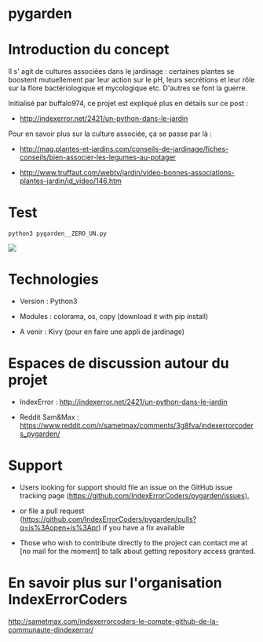 # pygarden

# Introduction du concept 

Il s' agit de cultures associées dans le jardinage : certaines plantes se boostent mutuellement par leur action sur le pH, leurs secrétions et leur rôle sur la flore bactériologique et mycologique etc. D'autres se font la guerre.

Initialisé par buffalo974, ce projet est expliqué plus en détails sur ce post :

- http://indexerror.net/2421/un-python-dans-le-jardin

Pour en savoir plus sur la culture associée, ça se passe par là :

- http://mag.plantes-et-jardins.com/conseils-de-jardinage/fiches-conseils/bien-associer-les-legumes-au-potager

- http://www.truffaut.com/webtv/jardin/video-bonnes-associations-plantes-jardin/id_video/146.htm

# Test

    python3 pygarden__ZERO_UN.py

<a href="http://www.zimagez.com/zimage/capturedcran2015-08-0813-40-03.php">
  <img src="http://www.zimagez.com/miniature/capturedcran2015-08-0813-40-03.php" />
</a>

# Technologies 

- Version : Python3 

- Modules : colorama, os, copy (download it with pip install)


- A venir : Kivy (pour en faire une appli de jardinage) 

# Espaces de discussion autour du projet 

- IndexError : http://indexerror.net/2421/un-python-dans-le-jardin

- Reddit Sam&Max : https://www.reddit.com/r/sametmax/comments/3g8fva/indexerrorcoders_pygarden/

# Support 

- Users looking for support should file an issue on the GitHub issue tracking page (https://github.com/IndexErrorCoders/pygarden/issues), 

- or file a pull request (https://github.com/IndexErrorCoders/pygarden/pulls?q=is%3Aopen+is%3Apr) if you have a fix available

- Those who wish to contribute directly to the project can contact me at [no mail for the moment]  to talk about getting repository access granted.

# En savoir plus sur l'organisation IndexErrorCoders 

http://sametmax.com/indexerrorcoders-le-compte-github-de-la-communaute-dindexerror/
